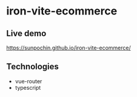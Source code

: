 # iron-vite-ecommerce

## Live demo
https://sunpochin.github.io/iron-vite-ecommerce/
## Technologies
* vue-router
* typescript
